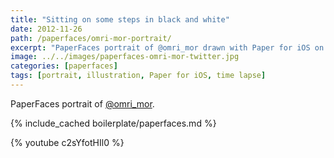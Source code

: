 ```yaml
---
title: "Sitting on some steps in black and white"
date: 2012-11-26
path: /paperfaces/omri-mor-portrait/
excerpt: "PaperFaces portrait of @omri_mor drawn with Paper for iOS on an iPad."
image: ../../images/paperfaces-omri-mor-twitter.jpg
categories: [paperfaces]
tags: [portrait, illustration, Paper for iOS, time lapse]
---
```


PaperFaces portrait of [@omri_mor](https://twitter.com/omri_mor).

{% include_cached boilerplate/paperfaces.md %}

{% youtube c2sYfotHIl0 %}
